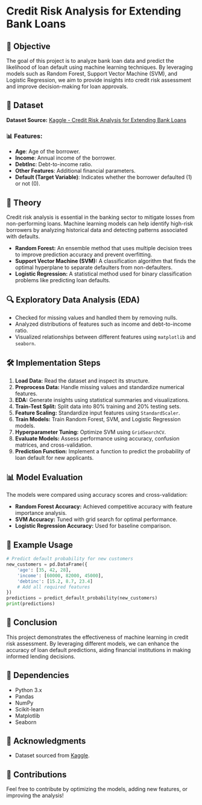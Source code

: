 # Credit Risk Analysis for Extending Bank Loans

## 📌 Objective
The goal of this project is to analyze bank loan data and predict the likelihood of loan default using machine learning techniques. By leveraging models such as Random Forest, Support Vector Machine (SVM), and Logistic Regression, we aim to provide insights into credit risk assessment and improve decision-making for loan approvals.

## 📂 Dataset
**Dataset Source:** [Kaggle - Credit Risk Analysis for Extending Bank Loans](https://www.kaggle.com/datasets/atulmittal199174/credit-risk-analysis-for-extending-bank-loans)

### 📊 Features:
- **Age**: Age of the borrower.
- **Income**: Annual income of the borrower.
- **DebtInc**: Debt-to-income ratio.
- **Other Features**: Additional financial parameters.
- **Default (Target Variable)**: Indicates whether the borrower defaulted (1) or not (0).

## 📖 Theory
Credit risk analysis is essential in the banking sector to mitigate losses from non-performing loans. Machine learning models can help identify high-risk borrowers by analyzing historical data and detecting patterns associated with defaults.

- **Random Forest:** An ensemble method that uses multiple decision trees to improve prediction accuracy and prevent overfitting.
- **Support Vector Machine (SVM):** A classification algorithm that finds the optimal hyperplane to separate defaulters from non-defaulters.
- **Logistic Regression:** A statistical method used for binary classification problems like predicting loan defaults.

## 🔍 Exploratory Data Analysis (EDA)
- Checked for missing values and handled them by removing nulls.
- Analyzed distributions of features such as income and debt-to-income ratio.
- Visualized relationships between different features using `matplotlib` and `seaborn`.

## 🛠️ Implementation Steps
1. **Load Data:** Read the dataset and inspect its structure.
2. **Preprocess Data:** Handle missing values and standardize numerical features.
3. **EDA:** Generate insights using statistical summaries and visualizations.
4. **Train-Test Split:** Split data into 80% training and 20% testing sets.
5. **Feature Scaling:** Standardize input features using `StandardScaler`.
6. **Train Models:** Train Random Forest, SVM, and Logistic Regression models.
7. **Hyperparameter Tuning:** Optimize SVM using `GridSearchCV`.
8. **Evaluate Models:** Assess performance using accuracy, confusion matrices, and cross-validation.
9. **Prediction Function:** Implement a function to predict the probability of loan default for new applicants.

## 📊 Model Evaluation
The models were compared using accuracy scores and cross-validation:
- **Random Forest Accuracy:** Achieved competitive accuracy with feature importance analysis.
- **SVM Accuracy:** Tuned with grid search for optimal performance.
- **Logistic Regression Accuracy:** Used for baseline comparison.

## 📌 Example Usage
```python
# Predict default probability for new customers
new_customers = pd.DataFrame({
    'age': [35, 42, 28],
    'income': [60000, 82000, 45000],
    'debtinc': [15.2, 8.7, 23.4]
    # Add all required features
})
predictions = predict_default_probability(new_customers)
print(predictions)
```

## 📜 Conclusion
This project demonstrates the effectiveness of machine learning in credit risk assessment. By leveraging different models, we can enhance the accuracy of loan default predictions, aiding financial institutions in making informed lending decisions.

## 🔗 Dependencies
- Python 3.x
- Pandas
- NumPy
- Scikit-learn
- Matplotlib
- Seaborn

## 📢 Acknowledgments
- Dataset sourced from [Kaggle](https://www.kaggle.com/datasets/atulmittal199174/credit-risk-analysis-for-extending-bank-loans).

## 🤝 Contributions
Feel free to contribute by optimizing the models, adding new features, or improving the analysis!

